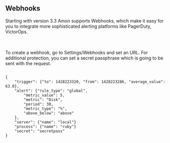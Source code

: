 <h2>Webhooks</h2>
<p>Starting with version 3.3 Amon supports Webhooks, which make it easy for
 you to integrate more sophisticated alerting platforms like PagerDuty, VictorOps.

<br><br>
To create a webhook, go to Settings/Webhooks and set an URL. For additional protection,
 you can set a secret passphrase which is going to be sent with the request.</p>

<pre><code class="language-python">
{
	"trigger": {"to": 1428223320, "from": 1428223286, "average_value": 63.0}, 
	"alert": {"rule_type": "global", 
		"metric_value": 5, 
		"metric": "Disk", 
		"period": 30, 
		"metric_type": "%", 
		"above_below": "above"
	}, 
	"server": {"name": "local"}
	"process": {"name": "ruby"}
	"secret": "secretpass"
}
</code></pre>